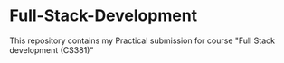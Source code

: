 # Full-Stack-Development
This repository contains my Practical submission for course "Full Stack development (CS381)"
